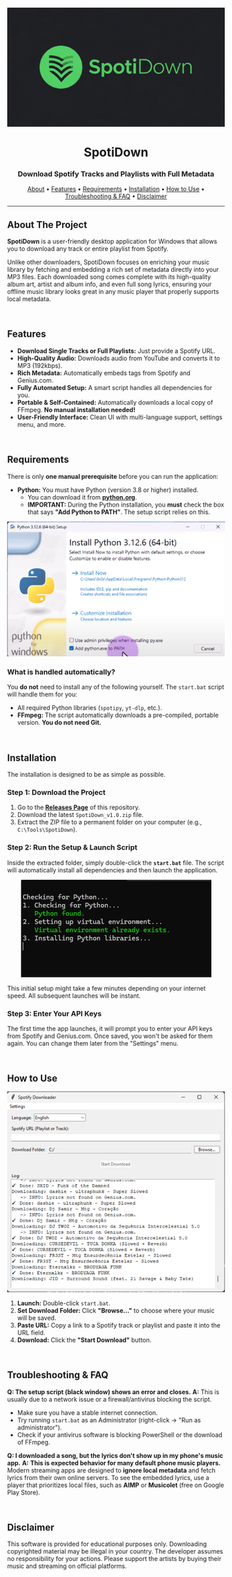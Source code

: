 <p align="center">
  <a href="https://github.com/K1ta3ca/SpotiDown/releases">
    <img src=".github/pic/SpotiDown.png" alt="SpotiDown Logo" />
  </a>
</p>

<h1 align="center">SpotiDown</h1>
<h3 align="center">Download Spotify Tracks and Playlists with Full Metadata</h3>

<p align="center">
  <a href="#about-the-project">About</a> •
  <a href="#features">Features</a> •
  <a href="#requirements">Requirements</a> •
  <a href="#installation">Installation</a> •
  <a href="#how-to-use">How to Use</a> •
  <a href="#troubleshooting--faq">Troubleshooting & FAQ</a> •
  <a href="#disclaimer">Disclaimer</a>
</p>

---

<h2 id="about-the-project">About The Project</h2>

**SpotiDown** is a user-friendly desktop application for Windows that allows you to download any track or entire playlist from Spotify. 

Unlike other downloaders, SpotiDown focuses on enriching your music library by fetching and embedding a rich set of metadata directly into your MP3 files. Each downloaded song comes complete with its high-quality album art, artist and album info, and even full song lyrics, ensuring your offline music library looks great in any music player that properly supports local metadata.

<br>

<h2 id="features">Features</h2>

- **Download Single Tracks or Full Playlists:** Just provide a Spotify URL.
- **High-Quality Audio:** Downloads audio from YouTube and converts it to MP3 (192kbps).
- **Rich Metadata:** Automatically embeds tags from Spotify and Genius.com.
- **Fully Automated Setup:** A smart script handles all dependencies for you.
- **Portable & Self-Contained:** Automatically downloads a local copy of FFmpeg. **No manual installation needed!**
- **User-Friendly Interface:** Clean UI with multi-language support, settings menu, and more.

<br>

<h2 id="requirements">Requirements</h2>

There is only **one manual prerequisite** before you can run the application:

-   **Python:** You must have Python (version 3.8 or higher) installed.
    -   You can download it from [**python.org**](https://www.python.org/).
    -   **IMPORTANT:** During the Python installation, you **must** check the box that says **"Add Python to PATH"**. The setup script relies on this.

<p align="center">
  <img src=".github/pic/python.png" alt="Add Python to PATH checkbox" />
</p>

### What is handled automatically?

You **do not** need to install any of the following yourself. The `start.bat` script will handle them for you:
-   All required Python libraries (`spotipy`, `yt-dlp`, etc.).
-   **FFmpeg:** The script automatically downloads a pre-compiled, portable version. **You do not need Git.**

<br>

<h2 id="installation">Installation</h2>

The installation is designed to be as simple as possible.

### Step 1: Download the Project

1.  Go to the **[Releases Page](https://github.com/K1ta3ca/SpotiDown/releases)** of this repository.
2.  Download the latest `SpotiDown_v1.0.zip` file.
3.  Extract the ZIP file to a permanent folder on your computer (e.g., `C:\Tools\SpotiDown`).

### Step 2: Run the Setup & Launch Script

Inside the extracted folder, simply double-click the **`start.bat`** file. The script will automatically install all dependencies and then launch the application.

<p align="center">
  <img src=".github/pic/start.png" alt="Automated setup process" />
</p>

This initial setup might take a few minutes depending on your internet speed. All subsequent launches will be instant.

### Step 3: Enter Your API Keys

The first time the app launches, it will prompt you to enter your API keys from Spotify and Genius.com. Once saved, you won't be asked for them again. You can change them later from the "Settings" menu.

<br>

<h2 id="how-to-use">How to Use</h2>

<p align="center">
  <img src=".github/pic/app.png" width="600" alt="SpotiDown App Interface" />
</p>

1.  **Launch:** Double-click `start.bat`.
2.  **Set Download Folder:** Click **"Browse..."** to choose where your music will be saved.
3.  **Paste URL:** Copy a link to a Spotify track or playlist and paste it into the URL field.
4.  **Download:** Click the **"Start Download"** button.

<br>

<h2 id="troubleshooting--faq">Troubleshooting & FAQ</h2>

**Q: The setup script (black window) shows an error and closes.**
**A:** This is usually due to a network issue or a firewall/antivirus blocking the script.
-   Make sure you have a stable internet connection.
-   Try running `start.bat` as an Administrator (right-click -> "Run as administrator").
-   Check if your antivirus software is blocking PowerShell or the download of FFmpeg.

**Q: I downloaded a song, but the lyrics don't show up in my phone's music app.**
**A:** **This is expected behavior for many default phone music players.** Modern streaming apps are designed to **ignore local metadata** and fetch lyrics from their own online servers. To see the embedded lyrics, use a player that prioritizes local files, such as **AIMP** or **Musicolet** (free on Google Play Store).

<br>

<h2 id="disclaimer">Disclaimer</h2>

This software is provided for educational purposes only. Downloading copyrighted material may be illegal in your country. The developer assumes no responsibility for your actions. Please support the artists by buying their music and streaming on official platforms.
